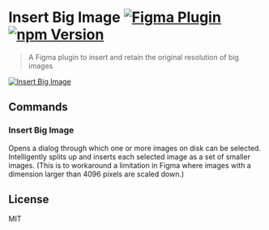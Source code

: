 # Insert Big Image [![Figma Plugin](https://img.shields.io/badge/figma-Insert%20Big%20Image-1BC47D.svg)](https://www.figma.com/c/plugin/799646392992487942/Insert-Big-Image) [![npm Version](https://img.shields.io/npm/v/figma-insert-big-image.svg)](https://www.npmjs.com/package/figma-insert-big-image)

> A Figma plugin to insert and retain the original resolution of big images

[![Insert Big Image](https://raw.githubusercontent.com/yuanqing/figma-plugins/master/packages/figma-insert-big-image/media/cover.png)](https://www.figma.com/c/plugin/799646392992487942/Insert-Big-Image)

## Commands

### Insert Big Image

Opens a dialog through which one or more images on disk can be selected. Intelligently splits up and inserts each selected image as a set of smaller images. (This is to workaround a limitation in Figma where images with a dimension larger than 4096 pixels are scaled down.)

## License

MIT
